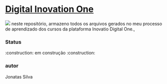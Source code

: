 # [Digital Inovation One](https://web.digitalinnovation.one/)
<img src="https://hermes.digitalinnovation.one/site/images/logo-footer.png">
neste repositório, armazeno todos os arquivos gerados no meu processo de aprendizado dos cursos da plataforma Inovatio Digital One.,<br>
<h3>Status</h3>
:construction: em construção :construction:
<h3>autor</h3>
<p>Jonatas Silva</p>

